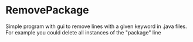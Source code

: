 # RemovePackage

Simple program with gui to remove lines with a given keyword in .java files. For example you could delete all instances of the "package" line
